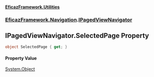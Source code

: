 #### [EficazFramework.Utilities](EficazFrameworkUtilities.md 'EficazFramework Utilities')
### [EficazFramework.Navigation](EficazFrameworkUtilities.md#EficazFramework.Navigation 'EficazFramework.Navigation').[IPagedViewNavigator](EficazFramework.Navigation/IPagedViewNavigator.md 'EficazFramework.Navigation.IPagedViewNavigator')

## IPagedViewNavigator.SelectedPage Property

```csharp
object SelectedPage { get; }
```

#### Property Value
[System.Object](https://docs.microsoft.com/en-us/dotnet/api/System.Object 'System.Object')
